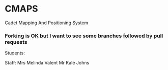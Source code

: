 # CMAPS
Cadet Mapping And Positioning System

### Forking is OK but I want to see some __branches__ followed by __pull requests__

Students:


Staff:
Mrs Melinda Valent
Mr Kale Johns
